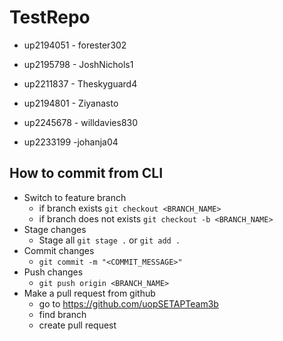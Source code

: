 # TestRepo 
 - up2194051 - forester302

 - up2195798 - JoshNichols1

 - up2211837 - Theskyguard4

 - up2194801 - Ziyanasto

 - up2245678 - willdavies830

 - up2233199 -johanja04

## How to commit from CLI
- Switch to feature branch
  - if branch exists `git checkout <BRANCH_NAME>`
  - if branch does not exists `git checkout -b <BRANCH_NAME>`
- Stage changes
  - Stage all `git stage .` or `git add .`
- Commit changes
  - `git commit -m "<COMMIT_MESSAGE>"`
- Push changes
  - `git push origin <BRANCH_NAME>`
- Make a pull request from github
  - go to https://github.com/uopSETAPTeam3b
  - find branch
  - create pull request

